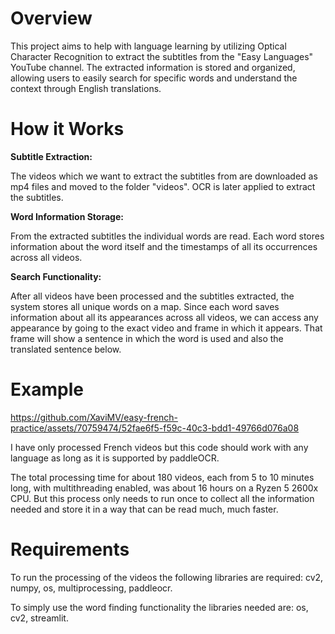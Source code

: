 # Overview

This project aims to help with language learning by utilizing Optical Character Recognition to extract the subtitles from the "Easy Languages" YouTube channel. The extracted
information is stored and organized, allowing users to easily search for specific words and understand the context through English translations.

# How it Works

**Subtitle Extraction:**

The videos which we want to extract the subtitles from are downloaded as mp4 files and moved to the folder "videos". OCR is later applied to extract the subtitles.

**Word Information Storage:**

From the extracted subtitles the individual words are read. Each word stores information about the word itself and the timestamps of all its occurrences across all videos.

**Search Functionality:**

After all videos have been processed and the subtitles extracted, the system stores all unique words on a map. Since each word saves information about all its appearances
across all videos, we can access any appearance by going to the exact video and frame in which it appears. That frame will show a sentence in which the word is used and
also the translated sentence below.

# Example

https://github.com/XaviMV/easy-french-practice/assets/70759474/52fae6f5-f59c-40c3-bdd1-49766d076a08

I have only processed French videos but this code should work with any language as long as it is supported by paddleOCR.

The total processing time for about 180 videos, each from 5 to 10 minutes long, with multithreading enabled, was about 16 hours on a Ryzen 5 2600x CPU. But this process
only needs to run once to collect all the information needed and store it in a way that can be read much, much faster.

# Requirements

To run the processing of the videos the following libraries are required: cv2, numpy, os, multiprocessing, paddleocr.

To simply use the word finding functionality the libraries needed are: os, cv2, streamlit.
